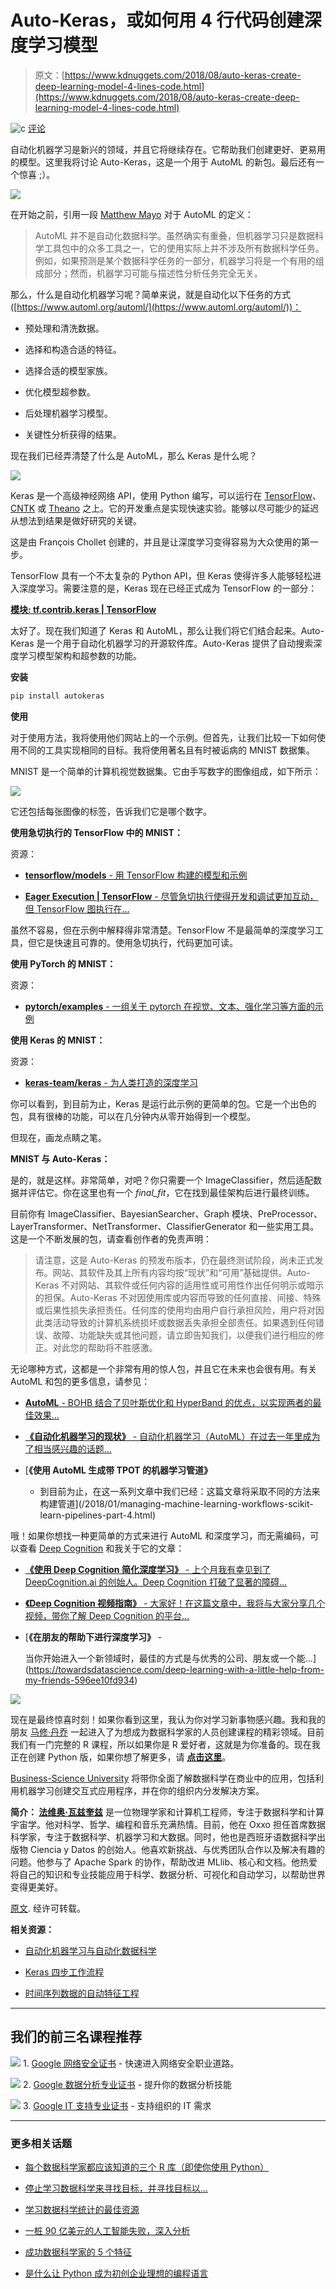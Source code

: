 # Auto-Keras，或如何用 4 行代码创建深度学习模型

> 原文：[https://www.kdnuggets.com/2018/08/auto-keras-create-deep-learning-model-4-lines-code.html](https://www.kdnuggets.com/2018/08/auto-keras-create-deep-learning-model-4-lines-code.html)

![c](../Images/3d9c022da2d331bb56691a9617b91b90.png) [评论](#comments)

自动化机器学习是新兴的领域，并且它将继续存在。它帮助我们创建更好、更易用的模型。这里我将讨论 Auto-Keras，这是一个用于 AutoML 的新包。最后还有一个惊喜 ;）。

![](../Images/f159822cf162ee2840e3f2a23949e44e.png)

在开始之前，引用一段 [Matthew Mayo](https://medium.com/@mattmayo13) 对于 AutoML 的定义：

> AutoML 并不是自动化数据科学。虽然确实有重叠，但机器学习只是数据科学工具包中的众多工具之一，它的使用实际上并不涉及所有数据科学任务。例如，如果预测是某个数据科学任务的一部分，机器学习将是一个有用的组成部分；然而，机器学习可能与描述性分析任务完全无关。

那么，什么是自动化机器学习呢？简单来说，就是自动化以下任务的方式 ([https://www.automl.org/automl/](https://www.automl.org/automl/))：

+   预处理和清洗数据。

+   选择和构造合适的特征。

+   选择合适的模型家族。

+   优化模型超参数。

+   后处理机器学习模型。

+   关键性分析获得的结果。

现在我们已经弄清楚了什么是 AutoML，那么 Keras 是什么呢？

![](../Images/f22707ee9743cf46ab411f3379d6c3eb.png)

Keras 是一个高级神经网络 API，使用 Python 编写，可以运行在 [TensorFlow](https://github.com/tensorflow/tensorflow)、[CNTK](https://github.com/Microsoft/cntk) 或 [Theano](https://github.com/Theano/Theano) 之上。它的开发重点是实现快速实验。能够以尽可能少的延迟从想法到结果是做好研究的关键。

这是由 François Chollet 创建的，并且是让深度学习变得容易为大众使用的第一步。

TensorFlow 具有一个不太复杂的 Python API，但 Keras 使得许多人能够轻松进入深度学习。需要注意的是，Keras 现在已经正式成为 TensorFlow 的一部分：

[**模块: tf.contrib.keras | TensorFlow**](https://www.tensorflow.org/api_docs/python/tf/contrib/keras)

太好了。现在我们知道了 Keras 和 AutoML，那么让我们将它们结合起来。Auto-Keras 是一个用于自动化机器学习的开源软件库。Auto-Keras 提供了自动搜索深度学习模型架构和超参数的功能。

**安装**

```py
pip install autokeras
```

**使用**

对于使用方法，我将使用他们网站上的一个示例。但首先，让我们比较一下如何使用不同的工具实现相同的目标。我将使用著名且有时被诟病的 MNIST 数据集。

MNIST 是一个简单的计算机视觉数据集。它由手写数字的图像组成，如下所示：

![](../Images/f670d3b94b50fa70679d2829ff3cb185.png)

它还包括每张图像的标签，告诉我们它是哪个数字。

**使用急切执行的 TensorFlow 中的 MNIST：**

资源：

+   [**tensorflow/models** - 用 TensorFlow 构建的模型和示例](https://github.com/tensorflow/models/blob/master/official/mnist/mnist_eager.py)

+   [**Eager Execution | TensorFlow** - 尽管急切执行使得开发和调试更加互动，但 TensorFlow 图执行在…](https://www.tensorflow.org/guide/eager)

虽然不容易，但在示例中解释得非常清楚。TensorFlow 不是最简单的深度学习工具，但它是快速且可靠的。使用急切执行，代码更加可读。

**使用 PyTorch 的 MNIST：**

资源：

+   [**pytorch/examples** - 一组关于 pytorch 在视觉、文本、强化学习等方面的示例](https://github.com/pytorch/examples/blob/master/mnist/main.py)

**使用 Keras 的 MNIST：**

资源：

+   [**keras-team/keras** - 为人类打造的深度学习](https://github.com/keras-team/keras/blob/master/examples/mnist_cnn.py)

你可以看到，到目前为止，Keras 是运行此示例的更简单的包。它是一个出色的包，具有很棒的功能，可以在几分钟内从零开始得到一个模型。

但现在，画龙点睛之笔。

**MNIST 与 Auto-Keras：**

是的，就是这样。非常简单，对吧？你只需要一个 ImageClassifier，然后适配数据并评估它。你在这里也有一个 *final_fit*，它在找到最佳架构后进行最终训练。

目前你有 ImageClassifier、BayesianSearcher、Graph 模块、PreProcessor、LayerTransformer、NetTransformer、ClassifierGenerator 和一些实用工具。这是一个不断发展的包，请查看创作者的免责声明：

> 请注意，这是 Auto-Keras 的预发布版本，仍在最终测试阶段，尚未正式发布。网站、其软件及其上所有内容均按“现状”和“可用”基础提供。Auto-Keras 不对网站、其软件或任何内容的适用性或可用性作出任何明示或暗示的担保。Auto-Keras 不对因使用库或内容而导致的任何直接、间接、特殊或后果性损失承担责任。任何库的使用均由用户自行承担风险，用户将对因此类活动导致的计算机系统损坏或数据丢失承担全部责任。如果遇到任何错误、故障、功能缺失或其他问题，请立即告知我们，以便我们进行相应的修正。对此您的帮助将不胜感激。

无论哪种方式，这都是一个非常有用的惊人包，并且它在未来也会很有用。有关 AutoML 和包的更多信息，请参见：

+   [**AutoML** - BOHB 结合了贝叶斯优化和 HyperBand 的优点，以实现两者的最佳效果…](https://www.automl.org/)  

+   [**《自动化机器学习的现状》** - 自动化机器学习（AutoML）在过去一年里成为了相当感兴趣的话题...](/2017/01/current-state-automated-machine-learning.html)  

+   [**《使用 AutoML 生成带 TPOT 的机器学习管道》**  

    - 到目前为止，在这一系列文章中我们已经：这篇文章将采取不同的方法来构建管道](/2018/01/managing-machine-learning-workflows-scikit-learn-pipelines-part-4.html)  

哦！如果你想找一种更简单的方式来进行 AutoML 和深度学习，而无需编码，可以查看 [Deep Cognition](https://medium.com/@deepcognition) 和我关于它的文章：  

+   [**《使用 Deep Cognition 简化深度学习》** - 上个月我有幸见到了 DeepCognition.ai 的创始人。Deep Cognition 打破了显著的障碍…](https://becominghuman.ai/deep-learning-made-easy-with-deep-cognition-403fbe445351)  

+   [**《Deep Cognition 视频指南》** - 大家好！在这篇文章中，我将与大家分享几个视频，带你了解 Deep Cognition 的平台…](https://towardsdatascience.com/a-video-walkthrough-of-deep-cognition-fd0ca59d2f76)  

+   [**《在朋友的帮助下进行深度学习》** -  

    当你开始进入一个新领域时，最佳的方式是与优秀的公司、朋友或一个能…](https://towardsdatascience.com/deep-learning-with-a-little-help-from-my-friends-596ee10fd934)  

![](../Images/afc90ec947d6bb771e0ead5bb10d8f11.png)  

现在是最终惊喜时刻！如果你看到这里，我认为你对学习新事物感兴趣。我和我的朋友 [马修·丹乔](https://medium.com/@mdancho) 一起进入了为想成为数据科学家的人员创建课程的精彩领域。目前我们有一门完整的 R 课程，所以如果你是 R 爱好者，这就是为你准备的。现在我正在创建 Python 版，如果你想了解更多，请 [**点击这里**](https://university.business-science.io/)。  

[Business-Science University](https://university.business-science.io/) 将带你全面了解数据科学在商业中的应用，包括利用机器学习创建交互式应用程序，并在你的组织内分发解决方案。

**简介： [法维奥·瓦兹奎兹](https://www.linkedin.com/in/faviovazquez/)** 是一位物理学家和计算机工程师，专注于数据科学和计算宇宙学。他对科学、哲学、编程和音乐充满热情。目前，他在 Oxxo 担任首席数据科学家，专注于数据科学、机器学习和大数据。同时，他也是西班牙语数据科学出版物 Ciencia y Datos 的创始人。他喜欢新挑战、与优秀团队合作以及解决有趣的问题。他参与了 Apache Spark 的协作，帮助改进 MLlib、核心和文档。他热爱将自己的知识和专业技能应用于科学、数据分析、可视化和自动学习，以帮助世界变得更美好。

[原文](https://towardsdatascience.com/auto-keras-or-how-you-can-create-a-deep-learning-model-in-4-lines-of-code-b2ba448ccf5e). 经许可转载。

**相关资源：**

+   [自动化机器学习与自动化数据科学](https://www.kdnuggets.com/2018/07/automated-machine-learning-vs-automated-data-science.html)

+   [Keras 四步工作流程](https://www.kdnuggets.com/2018/06/keras-4-step-workflow.html)

+   [时间序列数据的自动特征工程](https://www.kdnuggets.com/2017/11/automated-feature-engineering-time-series-data.html)

* * *

## 我们的前三名课程推荐

![](../Images/0244c01ba9267c002ef39d4907e0b8fb.png) 1\. [Google 网络安全证书](https://www.kdnuggets.com/google-cybersecurity) - 快速进入网络安全职业道路。

![](../Images/e225c49c3c91745821c8c0368bf04711.png) 2\. [Google 数据分析专业证书](https://www.kdnuggets.com/google-data-analytics) - 提升你的数据分析技能

![](../Images/0244c01ba9267c002ef39d4907e0b8fb.png) 3\. [Google IT 支持专业证书](https://www.kdnuggets.com/google-itsupport) - 支持组织的 IT 需求

* * *

### 更多相关话题

+   [每个数据科学家都应该知道的三个 R 库（即使你使用 Python）](https://www.kdnuggets.com/2021/12/three-r-libraries-every-data-scientist-know-even-python.html)

+   [停止学习数据科学来寻找目标，并寻找目标以…](https://www.kdnuggets.com/2021/12/stop-learning-data-science-find-purpose.html)

+   [学习数据科学统计的最佳资源](https://www.kdnuggets.com/2021/12/springboard-top-resources-learn-data-science-statistics.html)

+   [一桩 90 亿美元的人工智能失败，深入分析](https://www.kdnuggets.com/2021/12/9b-ai-failure-examined.html)

+   [成功数据科学家的 5 个特征](https://www.kdnuggets.com/2021/12/5-characteristics-successful-data-scientist.html)

+   [是什么让 Python 成为初创企业理想的编程语言](https://www.kdnuggets.com/2021/12/makes-python-ideal-programming-language-startups.html)
